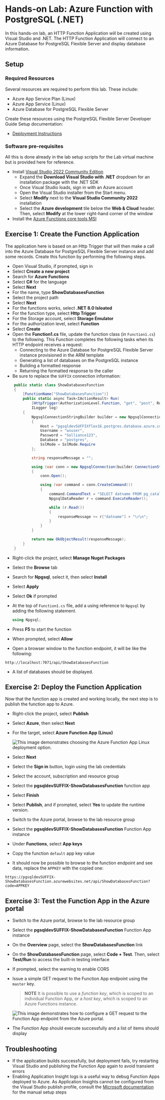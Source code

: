 # Hands-on Lab: Azure Function with PostgreSQL (.NET)

In this hands-on lab, an HTTP Function Application will be created using Visual Studio and .NET. The HTTP Function Application will connect to an Azure Database for PostgreSQL Flexible Server and display database information.

## Setup

### Required Resources

Several resources are required to perform this lab. These include:

- Azure App Service Plan (Linux)
- Azure App Service (Linux)
- Azure Database for PostgreSQL Flexible Server

Create these resources using the PostgreSQL Flexible Server Developer Guide Setup documentation:

- [Deployment Instructions](../../../11_03_Setup/00_Template_Deployment_Instructions.md)

### Software pre-requisites

All this is done already in the lab setup scripts for the Lab virtual machine but is provided here for reference.

- Install [Visual Studio 2022 Community Edition](https://visualstudio.microsoft.com/downloads/)
  - Expand the **Download Visual Studio with .NET** dropdown for an installation package with the .NET SDK
  - Once Visual Studio loads, sign in with an Azure account
  - Open the Visual Studio installer from the Start menu.
  - Select **Modify** next to the **Visual Studio Community 2022** installation
  - Select the **Azure development** tile below the **Web & Cloud** header. Then, select **Modify** at the lower right-hand corner of the window
- Install the [Azure Functions core tools MSI](https://go.microsoft.com/fwlink/?linkid=2174087)

## Exercise 1: Create the Function Application

The application here is based on an Http Trigger that will then make a call into the Azure Database for PostgreSQL Flexible Server instance and add some records. Create this function by performing the following steps.

- Open Visual Studio, if prompted, sign in
- Select **Create a new project**
- Search for **Azure Functions**
- Select **C#** for the language
- Select **Next**
- For the name, type **ShowDatabasesFunction**
- Select the project path
- Select **Next**
- For the functions works, select **.NET 8.0 Isloated**
- For the function type, select **Http Trigger**
- For the Storage account, select **Storage Emulator**
- For the authorization level, select **Function**
- Select **Create**
- Open the **Function1.cs** file, update the function class (in `Function1.cs`) to the following. This Function completes the following tasks when its HTTP endpoint receives a request:
  - Connecting to the Azure Database for PostgreSQL Flexible Server instance provisioned in the ARM template
  - Generating a list of databases on the PostgreSQL instance
  - Building a formatted response
  - Returning the formatted response to the caller
- Be sure to replace the `SUFFIX` connection information:

```csharp
    public static class ShowDatabasesFunction
    {
        [FunctionName("ShowDatabasesFunction")]
        public static async Task<IActionResult> Run(
            [HttpTrigger(AuthorizationLevel.Function, "get", "post", Route = null)] HttpRequest req,
            ILogger log)
        {
            NpgsqlConnectionStringBuilder builder = new NpgsqlConnectionStringBuilder
            {
                Host = "pgsqldevSUFFIXflex16.postgres.database.azure.com",
                Username = "wsuser",
                Password = "Solliance123",
                Database = "postgres",
                SslMode = SslMode.Require
            };

            string responseMessage = "";

            using (var conn = new NpgsqlConnection(builder.ConnectionString))
            {
                conn.Open();

                using (var command = conn.CreateCommand())
                {
                    command.CommandText = "SELECT datname FROM pg_catalog.pg_database;";
                    NpgsqlDataReader r = command.ExecuteReader();

                    while (r.Read())
                    {
                        responseMessage += r["datname"] + "\r\n";
                    }
                }
            }

            return new OkObjectResult(responseMessage);
        }
    }
```

- Right-click the project, select **Manage Nuget Packages**
- Select the **Browse** tab
- Search for **Npgsql**, select it, then select **Install**
- Select **Apply**
- Select **Ok** if prompted
- At the top of `Function1.cs` file, add a using reference to `Npgsql` by adding the following statement.

    ```csharp
    using Npgsql;
    ```

- Press **F5** to start the function
- When prompted, select **Allow**
- Open a browser window to the function endpoint, it will be like the following:

```text
http://localhost:7071/api/ShowDatabasesFunction
```

- A list of databases should be displayed.

## Exercise 2: Deploy the Function Application

Now that the function app is created and working locally, the next step is to publish the function app to Azure.

- Right-click the project, select **Publish**
- Select **Azure**, then select **Next**
- For the target, select **Azure Function App (Linux)**

    ![This image demonstrates choosing the Azure Function App Linux deployment option.](./media/choose-linux-function-app.png "Azure Function App Linux")

- Select **Next**
- Select the **Sign in** button, login using the lab credentials
- Select the account, subscription and resource group
- Select the **pgsqldevSUFFIX-ShowDatabasesFunction** function app
- Select **Finish**
- Select **Publish**, and if prompted, select **Yes** to update the runtime version.
- Switch to the Azure portal, browse to the lab resource group
- Select the **pgsqldevSUFFIX-ShowDatabasesFunction** Function App instance
- Under **Functions**, select **App keys**
- Copy the function `default` app key value
- It should now be possible to browse to the function endpoint and see data, replace the `APPKEY` with the copied one:

```text
https://pgsqldevSUFFIX-ShowDatabasesFunction.azurewebsites.net/api/ShowDatabasesFunction?code=APPKEY
```

## Exercise 3: Test the Function App in the Azure portal

- Switch to the Azure portal, browse to the lab resource group
- Select the **pgsqldevSUFFIX-ShowDatabasesFunction** Function App instance
- On the **Overview** page, select the **ShowDatabasesFunction** link
- On the **ShowDatabasesFunction** page, select **Code + Test**. Then, select **Test/Run** to access the built-in testing interface
- If prompted, select the warning to enable CORS
- Issue a simple GET request to the Function App endpoint using the `master` key.

    > **NOTE** It is possible to use a *function key*, which is scoped to an individual Function App, or a *host key*, which is scoped to an Azure Functions instance.

    ![This image demonstrates how to configure a GET request to the Function App endpoint from the Azure portal.](./media/azure-portal-function-test.png "GET request test")

- The Function App should execute successfully and a list of items should display

## Troubleshooting

- If the application builds successfully, but deployment fails, try restarting Visual Studio and publishing the Function App again to avoid transient errors
- Enabling Application Insight logs is a useful way to debug Function Apps deployed to Azure. As Application Insights cannot be configured from the Visual Studio publish profile, consult the [Microsoft documentation](https://learn.microsoft.com/azure/azure-functions/configure-monitoring?tabs=v2#enable-application-insights-integration) for the manual setup steps

